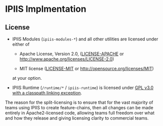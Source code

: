 # IPIIS Implmentation

## License

* IPIIS Modules (`ipiis-modules-*`) and all other utilities are licensed under either of
    - Apache License, Version 2.0, ([LICENSE-APACHE](LICENSE-APACHE) or
    http://www.apache.org/licenses/LICENSE-2.0)

    - MIT license ([LICENSE-MIT](LICENSE-MIT) or
    http://opensource.org/licenses/MIT)

    at your option.

* IPIIS Runtime (`/runtime/*` / `ipiis-runtime`) is licensed under [GPL v3.0 with a classpath linking exception](LICENSE-GPL3).

The reason for the split-licensing is to ensure that for the vast majority of teams using IPIIS to create feature-chains, then all changes can be made entirely in Apache2-licensed code, allowing teams full freedom over what and how they release and giving licensing clarity to commercial teams.
